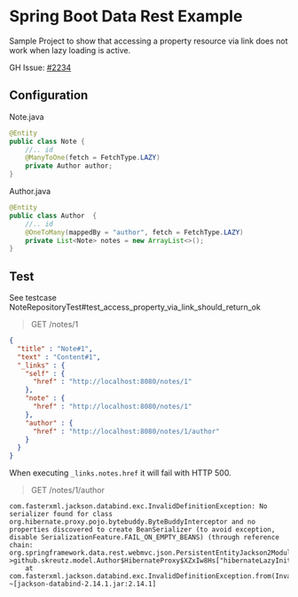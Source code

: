 # Spring Boot Data Rest Example

Sample Project to show that accessing a property resource via link does not work when lazy loading is active.

GH Issue: [#2234](https://github.com/spring-projects/spring-data-rest/issues/2234)

## Configuration 

Note.java
```java
@Entity
public class Note {
    //.. id
    @ManyToOne(fetch = FetchType.LAZY)
    private Author author;
}
```

Author.java
```java
@Entity
public class Author  {
    //.. id
    @OneToMany(mappedBy = "author", fetch = FetchType.LAZY)
    private List<Note> notes = new ArrayList<>();
}
```

## Test

See testcase NoteRepositoryTest#test_access_property_via_link_should_return_ok

> GET /notes/1
```json
{
  "title" : "Note#1",
  "text" : "Content#1",
  "_links" : {
    "self" : {
      "href" : "http://localhost:8080/notes/1"
    },
    "note" : {
      "href" : "http://localhost:8080/notes/1"
    },
    "author" : {
      "href" : "http://localhost:8080/notes/1/author"
    }
  }
}
```

When executing `_links.notes.href` it will fail with HTTP 500.

> GET /notes/1/author
```
com.fasterxml.jackson.databind.exc.InvalidDefinitionException: No serializer found for class org.hibernate.proxy.pojo.bytebuddy.ByteBuddyInterceptor and no properties discovered to create BeanSerializer (to avoid exception, disable SerializationFeature.FAIL_ON_EMPTY_BEANS) (through reference chain: org.springframework.data.rest.webmvc.json.PersistentEntityJackson2Module$PersistentEntityResourceSerializer$1["content"]->github.skreutz.model.Author$HibernateProxy$XZxIw8Hs["hibernateLazyInitializer"])
	at com.fasterxml.jackson.databind.exc.InvalidDefinitionException.from(InvalidDefinitionException.java:77) ~[jackson-databind-2.14.1.jar:2.14.1]
```
